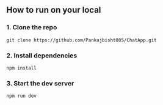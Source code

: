 ## How to run on your local
### 1. Clone the repo 
```
git clone https://github.com/Pankajbisht005/ChatApp.git
```
### 2. Install dependencies
``` 
npm install
 ```
### 3. Start the dev server
``` 
npm run dev
